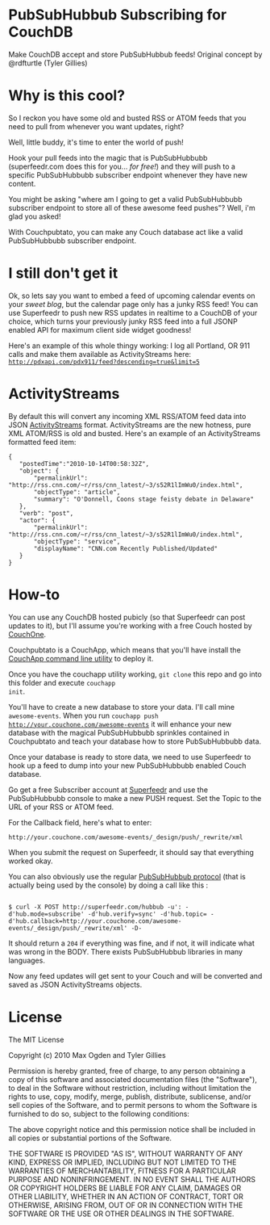 # PubSubHubbub Subscribing for CouchDB

Make CouchDB accept and store PubSubHubbub feeds! Original concept by @rdfturtle (Tyler Gillies)

# Why is this cool?

So I reckon you have some old and busted RSS or ATOM feeds that you need to pull from whenever you want updates, right?

Well, little buddy, it's time to enter the world of push!

Hook your pull feeds into the magic that is PubSubHubbubb (superfeedr.com does this for you... _for free!_) and they will push to a specific PubSubHubbubb subscriber endpoint whenever they have new content.

You might be asking "where am I going to get a valid PubSubHubbubb subscriber endpoint to store all of these awesome feed pushes"? Well, i'm glad you asked!

With Couchpubtato, you can make any Couch database act like a valid PubSubHubbubb subscriber endpoint.

# I still don't get it

Ok, so lets say you want to embed a feed of upcoming calendar events on your _sweet blog_, but the calendar page only has a junky RSS feed! You can use Superfeedr to push new RSS updates in realtime to a CouchDB of your choice, which turns your previously junky RSS feed into a full JSONP enabled API for maximum client side widget goodness!

Here's an example of this whole thingy working: I log all Portland, OR 911 calls and make them available as ActivityStreams here: <code>http://pdxapi.com/pdx911/feed?descending=true&limit=5</code>

# ActivityStreams

By default this will convert any incoming XML RSS/ATOM feed data into JSON [ActivityStreams](http://activitystrea.ms) format. ActivityStreams are the new hotness, pure XML ATOM/RSS is old and busted. Here's an example of an ActivityStreams formatted feed item:

    {
       "postedTime":"2010-10-14T00:58:32Z",
       "object": {
           "permalinkUrl": "http://rss.cnn.com/~r/rss/cnn_latest/~3/s52R1lImWu0/index.html",
           "objectType": "article",
           "summary": "O'Donnell, Coons stage feisty debate in Delaware"
       },
       "verb": "post",
       "actor": {
           "permalinkUrl": "http://rss.cnn.com/~r/rss/cnn_latest/~3/s52R1lImWu0/index.html",
           "objectType": "service",
           "displayName": "CNN.com Recently Published/Updated"
       }
    }

# How-to

You can use any CouchDB hosted pubicly (so that Superfeedr can post updates to it), but I'll assume you're working with a free Couch hosted by [CouchOne](http://couchone.com/get).

Couchpubtato is a CouchApp, which means that you'll have install the [CouchApp command line utility](http://couchapp.org/page/installing) to deploy it.

Once you have the couchapp utility working, <code>git clone</code> this repo and go into this folder and execute <code>couchapp init</code>.

You'll have to create a new database to store your data. I'll call mine <code>awesome-events</code>. When you run <code>couchapp push http://your.couchone.com/awesome-events</code> it will enhance your new database with the magical PubSubHubbubb sprinkles contained in Couchpubtato and teach your database how to store PubSubHubbubb data.

Once your database is ready to store data, we need to use Superfeedr to hook up a feed to dump into your new PubSubHubbubb enabled Couch database.

Go get a free Subscriber account at [Superfeedr](http://superfeedr.com) and use the PubSubHubbubb console to make a new PUSH request. Set the Topic to the URL of your RSS or ATOM feed.

For the Callback field, here's what to enter:

    http://your.couchone.com/awesome-events/_design/push/_rewrite/xml
    
When you submit the request on Superfeedr, it should say that everything worked okay. 

You can also obviously use the regular [PubSubHubbub protocol](http://code.google.com/p/pubsubhubbub/) (that is actually being used by the console) by doing a call like this :

<code>
$ curl -X POST http://superfeedr.com/hubbub -u'<superfeedr_user>:<superfeedr_password> -d'hub.mode=subscribe' -d'hub.verify=sync' -d'hub.topic=<feed url> -d'hub.callback=http://your.couchone.com/awesome-events/_design/push/_rewrite/xml' -D-
</code>

It should return a <code>204</code> if everything was fine, and if not, it will indicate what was wrong in the BODY. There exists PubSubHubbub libraries in many languages.

Now any feed updates will get sent to your Couch and will be converted and saved as JSON ActivityStreams objects.

# License

The MIT License

Copyright (c) 2010 Max Ogden and Tyler Gillies

Permission is hereby granted, free of charge, to any person obtaining a copy
of this software and associated documentation files (the "Software"), to deal
in the Software without restriction, including without limitation the rights
to use, copy, modify, merge, publish, distribute, sublicense, and/or sell
copies of the Software, and to permit persons to whom the Software is
furnished to do so, subject to the following conditions:

The above copyright notice and this permission notice shall be included in
all copies or substantial portions of the Software.

THE SOFTWARE IS PROVIDED "AS IS", WITHOUT WARRANTY OF ANY KIND, EXPRESS OR
IMPLIED, INCLUDING BUT NOT LIMITED TO THE WARRANTIES OF MERCHANTABILITY,
FITNESS FOR A PARTICULAR PURPOSE AND NONINFRINGEMENT. IN NO EVENT SHALL THE
AUTHORS OR COPYRIGHT HOLDERS BE LIABLE FOR ANY CLAIM, DAMAGES OR OTHER
LIABILITY, WHETHER IN AN ACTION OF CONTRACT, TORT OR OTHERWISE, ARISING FROM,
OUT OF OR IN CONNECTION WITH THE SOFTWARE OR THE USE OR OTHER DEALINGS IN
THE SOFTWARE.